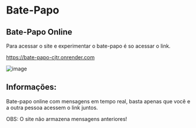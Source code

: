 # Bate-Papo

## Bate-Papo Online
Para acessar o site e experimentar o bate-papo é so acessar o link. 

https://bate-papo-cjtr.onrender.com

![image](https://github.com/weep-dev/Bate-Papo/assets/68405619/13f43fa9-3174-4a3f-a086-76d0cd35f929)


## Informações:
Bate-papo online com mensagens em tempo real, basta apenas que você e a outra pessoa acessem o link juntos.


OBS: O site não armazena mensagens anteriores!
